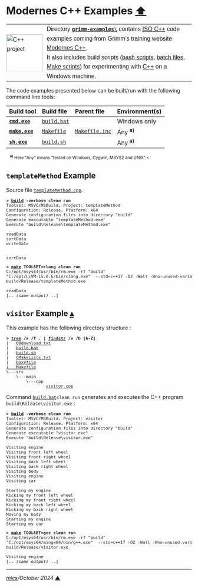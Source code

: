 # <span id="top">Modernes C++ Examples</span> <span style="size:30%;"><a href="../README.md">⬆</a></span>

<table style="font-family:Helvetica,Arial;line-height:1.6;">
  <tr>
  <td style="border:0;padding:0 10px 0 0;min-width:25%;"><a href="https://isocpp.org/" rel="external"><img src="../docs/images/cpp_logo.png" width="100" alt="C++ project"/></a></td>
  <td style="border:0;padding:0;vertical-align:text-top;">Directory <a href="."><strong><code>grimm-examples\</code></strong></a> contains <a href="https://isocpp.org/" rel="external" title="ISO C++">ISO C++</a> code examples coming from Grimm's training website <a href="https://www.modernescpp.com/" rel="external">Modernes C++</a>.<br/>
  It also includes build scripts (<a href="https://tldp.org/LDP/Bash-Beginners-Guide/html/sect_02_01.html" rel="external">bash scripts</a>, <a href="https://en.wikibooks.org/wiki/Windows_Batch_Scripting" rel="external">batch files</a>, <a href="https://makefiletutorial.com/" rel="external">Make scripts</a>) for experimenting with <a href="https://isocpp.org/" rel="external">C++</a> on a Windows machine.
  </td>
  </tr>
</table>

The code examples presented below can be built/run with the following command line tools:

| Build&nbsp;tool | Build&nbsp;file | Parent&nbsp;file | Environment(s) |
|:----------------|:----------------|:-----------------|:---------------|
| [**`cmd.exe`**][cmd_cli] | [`build.bat`](./templateMethod/build.bat) | &nbsp; | Windows only |
| [**`make.exe`**][make_cli] | [`Makefile`](./templateMethod/Makefile) | [`Makefile.inc`](./Makefile.inc) | Any <sup><b>a)</b></sup> |
| [**`sh.exe`**][sh_cli] | [`build.sh`](./templateMethod/build.sh) | &nbsp; | Any <sup><b>a)</b></sup> |
<div style="margin:0 0 0 10px;font-size:80%;">
<sup><b>a)</b></sup> Here "Any" means "tested on Windows, Cygwin, MSYS2 and UNIX".<
</div>

## <span id="templateMethod">`templateMethod` Example</span>

Source file [`templateMethod.cpp`](./templateMethod/src/main/cpp/templateMethod.cpp).

<pre style="font-size:80%;">
<b>&gt; <a href="./templateMethod/build.bat">build</a> -verbose clean run</b>
Toolset: MSVC/MSBuild, Project: templateMethod
Configuration: Release, Platform: x64
Generate configuration files into directory "build"
Generate executable "templateMethod.exe"
Execute "build\Release\templateMethod.exe"

readData
sortData
writeData


sortData
</pre>

<pre style="font-size:80%;">
<b>&gt; <a href="https://www.gnu.org/software/make/manual/html_node/Running.html">make</a> TOOLSET=clang clean run</b>
C:/opt/msys64/usr/bin/rm.exe -rf "build"
"C:/opt/LLVM-15.0.6/bin/clang.exe"  --std=c++17 -O2 -Wall -Wno-unused-variable  -o build/Release/templateMethod.exe src/main/cpp/templateMethod.cpp
build/Release/templateMethod.exe
&nbsp;
readData
[.. <i>(same output)</i> ..]
</pre>

## <span id="visitor">`visitor` Example</span> [**&#x25B4;**](#top)

This example has the following directory structure :

<pre style="font-size:80%;">
<b>&gt; <a href="https://learn.microsoft.com/en-us/windows-server/administration/windows-commands/tree" rel="external">tree</a> /a /f . | <a href="https://learn.microsoft.com/en-us/windows-server/administration/windows-commands/findstr" rel="external">findstr</a> /v /b [A-Z]</b>
|   <a href="./visitor/00download.txt">00download.txt</a>
|   <a href="./visitor/build.bat">build.bat</a>
|   <a href="./visitor/build.sh">build.sh</a>
|   <a href="./visitor/CMakeLists.txt">CMakeLists.txt</a>
|   <a href="./visitor/Doxyfile">Doxyfile
|   <a href="./visitor/Makefile">Makefile</a>
\---src
    \---main
        \---cpp
                <a href="./visitor/src/main/cpp/visitor.cpp">visitor.cpp</a>
</pre>

Command [`build.bat`](./visitor/build.bat)`clean run` generates and executes the C++ program `build\Release\visitor.exe` :

<pre style="font-size:80%;">
<b>&gt; <a href="./visitor/build.bat">build</a> -verbose clean run</b>
Toolset: MSVC/MSBuild, Project: visitor
Configuration: Release, Platform: x64
Generate configuration files into directory "build"
Generate executable "visitor.exe"
Execute "build\Release\visitor.exe"

Visiting engine
Visiting front left wheel
Visiting front right wheel
Visiting back left wheel
Visiting back right wheel
Visiting body
Visiting engine
Visiting car

Starting my engine
Kicking my front left wheel
Kicking my front right wheel
Kicking my back left wheel
Kicking my back right wheel
Moving my body
Starting my engine
Starting my car
</pre>

<pre style="font-size:80%;">
<b>&gt; <a href="https://www.gnu.org/software/make/manual/html_node/Running.html">make</a> TOOLSET=gcc clean run</b>
C:/opt/msys64/usr/bin/rm.exe -rf "build"
"C:/opt/msys64/mingw64/bin/g++.exe"  --std=c++17 -O2 -Wall -Wno-unused-variable  -o build/Release/visitor.exe src/main/cpp/visitor.cpp
build/Release/visitor.exe

Visiting engine
[.. <i>(same output)</i> ..]
</pre>

***

*[mics](https://lampwww.epfl.ch/~michelou/)/October 2024* [**&#9650;**](#top)
<span id="bottom">&nbsp;</span>

<!-- link refs -->

[cmd_cli]: https://learn.microsoft.com/en-us/windows-server/administration/windows-commands/cmd
[make_cli]: https://www.gnu.org/software/make/manual/html_node/Running.html
[sh_cli]: https://man7.org/linux/man-pages/man1/sh.1p.html

